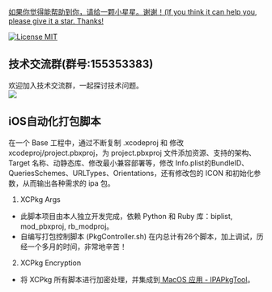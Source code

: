 [如果你觉得能帮助到你，请给一颗小星星。谢谢！(If you think it can help you, please give it a star. Thanks!](https://github.com/dgynfi/Script/tree/master/iOS自动化打包脚本)

[![License MIT](https://img.shields.io/badge/license-MIT-green.svg?style=flat)](LICENSE)&nbsp;

## 技术交流群(群号:155353383)

欢迎加入技术交流群，一起探讨技术问题。<br />
![](https://github.com/dgynfi/Script/raw/master/images/qq155353383.jpg)

## iOS自动化打包脚本

在一个 Base 工程中，通过不断复制 .xcodeproj 和 修改 xcodeproj/project.pbxproj，为 project.pbxproj 文件添加资源、支持的架构、Target 名称、动静态库、修改最小兼容部署等，修改 Info.plist的BundleID、QueriesSchemes、URLTypes、Orientations，还有修改包的 ICON 和初始化参数，从而输出各种需求的 ipa 包。

1. XCPkg Args

- 此脚本项目由本人独立开发完成，依赖 Python 和 Ruby 库：biplist, mod_pbxproj, rb_modproj。
- 自编写打包控制脚本 (PkgController.sh) 在内总计有26个脚本，加上调试，历经一个多月的时间，非常地辛苦！

2. XCPkg Encryption

- 将 XCPkg 所有脚本进行加密处理，并集成到[ MacOS 应用 - IPAPkgTool](https://github.com/dgynfi/IPAPkgTool)。
